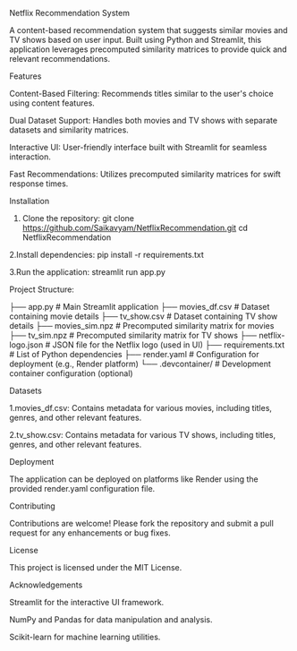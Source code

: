 Netflix Recommendation System



A content-based recommendation system that suggests similar movies and TV shows based on user input. Built using Python and Streamlit, this application leverages precomputed similarity matrices to provide quick and relevant recommendations.

Features



Content-Based Filtering: Recommends titles similar to the user's choice using content features.

Dual Dataset Support: Handles both movies and TV shows with separate datasets and similarity matrices.

Interactive UI: User-friendly interface built with Streamlit for seamless interaction.

Fast Recommendations: Utilizes precomputed similarity matrices for swift response times.


Installation



1. Clone the repository:
git clone https://github.com/Saikavyam/NetflixRecommendation.git
cd NetflixRecommendation

2.Install dependencies:
pip install -r requirements.txt

3.Run the application:
streamlit run app.py



Project Structure:

├── app.py                 # Main Streamlit application
├── movies_df.csv          # Dataset containing movie details
├── tv_show.csv            # Dataset containing TV show details
├── movies_sim.npz         # Precomputed similarity matrix for movies
├── tv_sim.npz             # Precomputed similarity matrix for TV shows
├── netflix-logo.json      # JSON file for the Netflix logo (used in UI)
├── requirements.txt       # List of Python dependencies
├── render.yaml            # Configuration for deployment (e.g., Render platform)
└── .devcontainer/         # Development container configuration (optional)

Datasets


1.movies_df.csv: Contains metadata for various movies, including titles, genres, and other relevant features.

2.tv_show.csv: Contains metadata for various TV shows, including titles, genres, and other relevant features.

Deployment


The application can be deployed on platforms like Render using the provided render.yaml configuration file.

Contributing

Contributions are welcome! Please fork the repository and submit a pull request for any enhancements or bug fixes.

License

This project is licensed under the MIT License.

Acknowledgements

Streamlit for the interactive UI framework.

NumPy and Pandas for data manipulation and analysis.

Scikit-learn for machine learning utilities.
